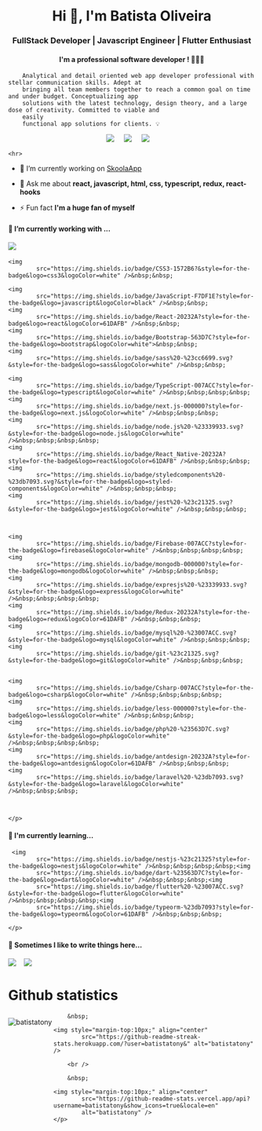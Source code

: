 <h1 align="center">Hi 👋, I'm Batista Oliveira</h1>
    <h3 align="center">FullStack Developer | Javascript Engineer | Flutter Enthusiast</h3>


<h4 align="center">
        I'm a professional software developer ! 👨🏾‍💻

</h4>

<p align="center" style="text-align:center;">

        Analytical and detail oriented web app developer professional with stellar communication skills. Adept at
        bringing all team members together to reach a common goal on time and under budget. Conceptualizing app
        solutions with the latest technology, design theory, and a large dose of creativity. Committed to viable and
        easily
        functional app solutions for clients. 💡
</p>

 <p align='center'>
        <a href="https://twitter.com/slatty_coder"><img
                src="https://img.shields.io/badge/twitter-%231DA1F2.svg?&style=for-the-badge&logo=twitter&logoColor=white" /></a>&nbsp;&nbsp;&nbsp;&nbsp;
        <a href="https://www.linkedin.com/in/batista-tone-530305157/"><img
                src="https://img.shields.io/badge/linkedin-%230077B5.svg?&style=for-the-badge&logo=linkedin&logoColor=white" /></a>&nbsp;&nbsp;&nbsp;&nbsp;
        <a href="mailto:batistatomeoliveira96@gmail.com?subject=Olá%20Batista"><img
                src="https://img.shields.io/badge/gmail-%23D14836.svg?&style=for-the-badge&logo=gmail&logoColor=white" /></a>&nbsp;&nbsp;&nbsp;&nbsp;

</p>


    <hr>

  - 🔭 I’m currently working on [SkoolaApp](https://github.com/BatistaTony/skoola)

  - 💬 Ask me about **react, javascript, html, css, typescript, redux, react-hooks**

  - ⚡ Fun fact **I'm a huge fan of myself**


  <h4>🔭 I’m currently working with ...</h4>
    <p>
     <img
            src="https://img.shields.io/badge/html5%20-%23e34f26.svg?&style=for-the-badge&logo=html5&logoColor=white" />&nbsp;&nbsp;
            
    <img
            src="https://img.shields.io/badge/CSS3-1572B6?&style=for-the-badge&logo=css3&logoColor=white" />&nbsp;&nbsp;
            
    <img
            src="https://img.shields.io/badge/JavaScript-F7DF1E?style=for-the-badge&logo=javascript&logoColor=black" />&nbsp;&nbsp;
    <img
            src="https://img.shields.io/badge/React-20232A?style=for-the-badge&logo=react&logoColor=61DAFB" />&nbsp;&nbsp;
    <img
            src="https://img.shields.io/badge/Bootstrap-563D7C?style=for-the-badge&logo=bootstrap&logoColor=white">&nbsp;&nbsp;
    <img
            src="https://img.shields.io/badge/sass%20-%23cc6699.svg?&style=for-the-badge&logo=sass&logoColor=white" />&nbsp;&nbsp;
        
    <img
            src="https://img.shields.io/badge/TypeScript-007ACC?style=for-the-badge&logo=typescript&logoColor=white" />&nbsp;&nbsp;&nbsp;&nbsp;
    <img
            src="https://img.shields.io/badge/next.js-000000?style=for-the-badge&logo=next.js&logoColor=white" />&nbsp;&nbsp;&nbsp;
    <img
            src="https://img.shields.io/badge/node.js%20-%23339933.svg?&style=for-the-badge&logo=node.js&logoColor=white" />&nbsp;&nbsp;&nbsp;&nbsp;
    <img
            src="https://img.shields.io/badge/React_Native-20232A?style=for-the-badge&logo=react&logoColor=61DAFB" />&nbsp;&nbsp;&nbsp;
    <img
            src="https://img.shields.io/badge/styledcomponents%20-%23db7093.svg?&style=for-the-badge&logo=styled-components&logoColor=white" />&nbsp;&nbsp;&nbsp;
    <img
            src="https://img.shields.io/badge/jest%20-%23c21325.svg?&style=for-the-badge&logo=jest&logoColor=white" />&nbsp;&nbsp;&nbsp;


        
    <img
            src="https://img.shields.io/badge/Firebase-007ACC?style=for-the-badge&logo=firebase&logoColor=white" />&nbsp;&nbsp;&nbsp;&nbsp;
    <img
            src="https://img.shields.io/badge/mongodb-000000?style=for-the-badge&logo=mongodb&logoColor=white" />&nbsp;&nbsp;&nbsp;
    <img
            src="https://img.shields.io/badge/expresjs%20-%23339933.svg?&style=for-the-badge&logo=express&logoColor=white" />&nbsp;&nbsp;&nbsp;&nbsp;
    <img
            src="https://img.shields.io/badge/Redux-20232A?style=for-the-badge&logo=redux&logoColor=61DAFB" />&nbsp;&nbsp;&nbsp;
    <img
            src="https://img.shields.io/badge/mysql%20-%23007ACC.svg?&style=for-the-badge&logo=mysql&logoColor=white" />&nbsp;&nbsp;&nbsp;
    <img
            src="https://img.shields.io/badge/git-%23c21325.svg?&style=for-the-badge&logo=git&logoColor=white" />&nbsp;&nbsp;&nbsp;

        
    <img
            src="https://img.shields.io/badge/Csharp-007ACC?style=for-the-badge&logo=csharp&logoColor=white" />&nbsp;&nbsp;&nbsp;&nbsp;
    <img
            src="https://img.shields.io/badge/less-000000?style=for-the-badge&logo=less&logoColor=white" />&nbsp;&nbsp;&nbsp;
    <img
            src="https://img.shields.io/badge/php%20-%23563D7C.svg?&style=for-the-badge&logo=php&logoColor=white" />&nbsp;&nbsp;&nbsp;&nbsp;
    <img
            src="https://img.shields.io/badge/antdesign-20232A?style=for-the-badge&logo=antdesign&logoColor=61DAFB" />&nbsp;&nbsp;&nbsp;
    <img
            src="https://img.shields.io/badge/laravel%20-%23db7093.svg?&style=for-the-badge&logo=laravel&logoColor=white" />&nbsp;&nbsp;&nbsp;



    </p>



  <h4>🌱 I'm currently learning...</h4>
    <p>

     <img
            src="https://img.shields.io/badge/nestjs-%23c21325?style=for-the-badge&logo=nestjs&logoColor=white" />&nbsp;&nbsp;&nbsp;&nbsp;<img
            src="https://img.shields.io/badge/dart-%23563D7C?style=for-the-badge&logo=dart&logoColor=white" />&nbsp;&nbsp;&nbsp;<img
            src="https://img.shields.io/badge/flutter%20-%23007ACC.svg?&style=for-the-badge&logo=flutter&logoColor=white" />&nbsp;&nbsp;&nbsp;&nbsp;<img
            src="https://img.shields.io/badge/typeorm-%23db7093?style=for-the-badge&logo=typeorm&logoColor=61DAFB" />&nbsp;&nbsp;&nbsp;

    </p>


   <p align='right'>
    <h4>💬 Sometimes I like to write things here...</h4>
    <a href="https://dev.to/slatty_coder"><img
            src="https://img.shields.io/badge/DEV.TO-%230A0A0A.svg?&style=for-the-badge&logo=dev-dot-to&logoColor=white" /></a>&nbsp;&nbsp;&nbsp;
    <a href="https://medium.com/@batistatomeoliveira96"><img
            src="https://img.shields.io/badge/medium-%2312100E.svg?&style=for-the-badge&logo=medium&logoColor=white" /></a>&nbsp;&nbsp;&nbsp;

   </p>


   <h1>Github statistics</h1>


   <p>
        <img style="margin-top:10px;" align="left"
            src="https://github-readme-stats.vercel.app/api/top-langs?username=batistatony&show_icons=true&locale=en&layout=compact"
            alt="batistatony" />




        &nbsp;
    
    <img style="margin-top:10px;" align="center"
            src="https://github-readme-streak-stats.herokuapp.com/?user=batistatony&" alt="batistatony" />

        <br />

        &nbsp;
    
    <img style="margin-top:10px;" align="center"
            src="https://github-readme-stats.vercel.app/api?username=batistatony&show_icons=true&locale=en"
            alt="batistatony" />
    </p>
